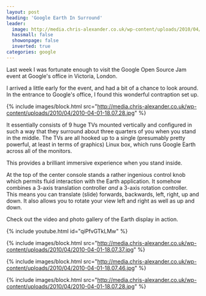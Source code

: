 ```yaml
---
layout: post
heading: 'Google Earth In Surround'
leader:
  image: http://media.chris-alexander.co.uk/wp-content/uploads/2010/04/2010-04-01-18.07.28.jpg
  hassmall: false
  showonpage: false
  inverted: true
categories: google
---
```


Last week I was fortunate enough to visit the Google Open Source Jam event at Google's office in Victoria, London.

I arrived a little early for the event, and had a bit of a chance to look around. In the entrance to Google's office, I found this wonderful contraption set up.

{% include images/block.html src="http://media.chris-alexander.co.uk/wp-content/uploads/2010/04/2010-04-01-18.07.28.jpg" %}

It essentially consists of 9 huge TVs mounted vertically and configured in such a way that they surround about three quarters of you when you stand in the middle. The TVs are all hooked up to a single (presumably pretty powerful, at least in terms of graphics) Linux box, which runs Google Earth across all of the monitors.

This provides a brilliant immersive experience when you stand inside.

At the top of the center console stands a rather ingenious control knob which permits fluid interaction with the Earth application. It somehow combines a 3-axis translation controller *and* a 3-axis rotation controller. This means you can translate (slide) forwards, backwards, left, right, up and down. It also allows you to rotate your view left and right as well as up and down.

Check out the video and photo gallery of the Earth display in action.

{% include youtube.html id="qiPfvGTkLMw" %}

{% include images/block.html src="http://media.chris-alexander.co.uk/wp-content/uploads/2010/04/2010-04-01-18.07.37.jpg" %}

{% include images/block.html src="http://media.chris-alexander.co.uk/wp-content/uploads/2010/04/2010-04-01-18.07.46.jpg" %}

{% include images/block.html src="http://media.chris-alexander.co.uk/wp-content/uploads/2010/04/2010-04-01-18.07.28.jpg" %}
